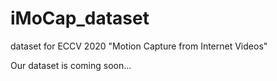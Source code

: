 # iMoCap_dataset
dataset for ECCV 2020 "Motion Capture from Internet Videos"

Our dataset is coming soon...
